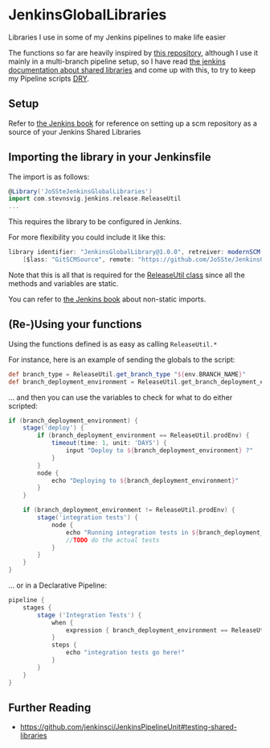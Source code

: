 # JenkinsGlobalLibraries

Libraries I use in some of my Jenkins pipelines to make life easier

The functions so far are heavily inspired by [this repository](https://github.com/alexguzun/jenkins-pipeline-gitflow-maven/blob/master/Jenkinsfile), although I use it mainly in a multi-branch pipeline setup, so I have read [the jenkins documentation about shared libraries](https://www.jenkins.io/doc/book/pipeline/shared-libraries/) and come up with this, to try to keep my Pipeline scripts [DRY](http://en.wikipedia.org/wiki/Don't_repeat_yourself).


## Setup

Refer to [the Jenkins book](https://www.jenkins.io/doc/book/pipeline/shared-libraries/#using-libraries) for reference on setting up a scm repository as a source of your Jenkins Shared Libraries

## Importing the library in your Jenkinsfile

The import is as follows:

```groovy
@Library('JoSSteJenkinsGlobalLibraries')
import com.stevnsvig.jenkins.release.ReleaseUtil
...
```
This requires the library to be configured in Jenkins.

For more flexibility you could include it like this:
```groovy
library identifier: "JenkinsGlobalLibrary@1.0.0", retreiver: modernSCM(
    [$lass: "GitSCMSource", remote: "https://github.com/JoSSte/JenkinsGlobalLibraries.git, credentialsId: "${SCM_CREDENTIALS}"])
```

Note that this is all that is required for the [ReleaseUtil class](/src/com/stevnsvig/jenkins/release/ReleaseUtil.groovy) since all the methods and variables are static.



You can refer to [the Jenkins book](https://www.jenkins.io/doc/book/pipeline/shared-libraries/#accessing-steps) about non-static imports.


## (Re-)Using your functions
Using the functions defined is as easy as calling `ReleaseUtil.*`

For instance, here is an example of sending the globals to the script:

```groovy
def branch_type = ReleaseUtil.get_branch_type "${env.BRANCH_NAME}"
def branch_deployment_environment = ReleaseUtil.get_branch_deployment_environment branch_type
```

... and then you can use the variables to check for what to do either scripted:

```groovy
if (branch_deployment_environment) {
    stage('deploy') {
        if (branch_deployment_environment == ReleaseUtil.prodEnv) {
            timeout(time: 1, unit: 'DAYS') {
                input "Deploy to ${branch_deployment_environment} ?"
            }
        }
        node {
            echo "Deploying to ${branch_deployment_environment}"
        }
    }

    if (branch_deployment_environment != ReleaseUtil.prodEnv) {
        stage('integration tests') {
            node {
                echo "Running integration tests in ${branch_deployment_environment}"
                //TODO do the actual tests
            }
        }
    }
}
```

... or in a Declarative Pipeline:

```groovy
pipeline {
    stages {
        stage ('Integration Tests') {
            when {
                expression { branch_deployment_environment == ReleaseUtil.testEnv }
            }
            steps {
                echo "integration tests go here!"            
            }
        }
    }
}
```
## Further Reading

* https://github.com/jenkinsci/JenkinsPipelineUnit#testing-shared-libraries